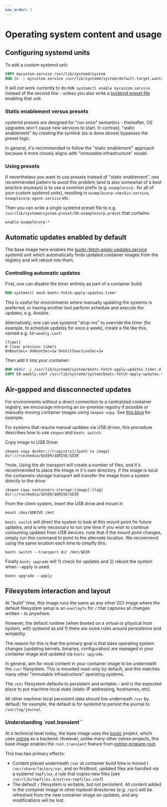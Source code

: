 ```yaml
---
nav_order: 3
---
```


# Operating system content and usage

## Configuring systemd units

To add a custom systemd unit:

```dockerfile
COPY mycustom.service /usr/lib/systemd/system
RUN ln -s mycustom.service /usr/lib/systemd/system/default.target.wants
```

It will *not* work currently to do `RUN systemctl enable mycustom.service` instead
of the second line - unless you also write a
[systemd preset file](https://www.freedesktop.org/software/systemd/man/latest/systemd.preset.html)
enabling that unit.

### Static enablement versus presets

systemd presets are designed for "run once" semantics - thereafter, OS upgrades
won't cause new services to start.  In contrast, "static enablement" by creating
the symlink (as is done above) bypasses the preset logic.

In general, it's recommended to follow the "static enablement" approach because
it more closely aligns with "immutable infrastructure" model.

### Using presets

If nevertheless you want to use presets instead of "static enablement", one
recommended pattern to avoid this problem (and is also somewhat of a best
practice anyways) is to use a common prefix (e.g. `examplecorp-` for all of your
custom systemd units), resulting in `examplecorp-checkin.service`,
`examplecorp-agent.service` etc.

Then you can write a single systemd preset file to e.g.
`/usr/lib/systemd/system-preset/50-examplecorp.preset` that contains:

```systemd
enable examplecorp-*
```

## Automatic updates enabled by default

The base image here enables the
[bootc-fetch-apply-updates.service](https://github.com/containers/bootc/blob/main/manpages-md-extra/bootc-fetch-apply-updates.service.md)
systemd unit which automatically finds updated container images from the
registry and will reboot into them.

### Controlling automatic updates

First, one can disable the timer entirely as part of a container build:

```dockerfile
RUN systemctl mask bootc-fetch-apply-updates.timer
```

This is useful for environments where manually updating the systems is
preferred, or having another tool perform schedule and execute the
updates, e.g. Ansible.

Alternatively, one can use systemd "drop-ins" to override the timer
(for example, to schedule updates for once a week), create a file
like this, named e.g. `50-weekly.conf`:

```systemd
[Timer]
# Clear previous timers
OnBootSec= OnBootSec=1w OnUnitInactiveSec=1w
```

Then add it into your container:

```dockerfile
RUN mkdir -p /usr/lib/systemd/system/bootc-fetch-apply-updates.timer.d
COPY 50-weekly.conf /usr/lib/systemd/system/bootc-fetch-apply-updates.timer.d
```

## Air-gapped and dissconnected updates

For environments without a direct connection to a centralized container
registry, we encourage mirroring an on-premise registry if possible or manually
moving container images using `skopeo copy`.  See [this blog](https://www.redhat.com/sysadmin/manage-container-registries) for example.

For systems that require manual updates via USB drives, this procedure
describes how to use `skopeo` and `bootc switch`.

Copy image to USB Drive:

```skopeo copy docker://[registry]/[path to image] dir://run/media/$USER/$DRIVE/$DIR```

*note, Using the dir transport will create a number of files,
and it's recommended to place the image in it's own directory.
If the image is local the containers-storage transport will transfer
the image from a system directly to the drive:

```skopeo copy containers-storage:[image]:[tag] dir://run/media/$USER/$DRIVE/$DIR```

From the client system, insert the USB drive and mount it:

```mount /dev/$DRIVE /mnt```

`bootc switch` will direct the system to look at this mount point for future
updates, and is only necessary to run one time if you wish to continue
consuming updates from USB devices. note that if the mount point changes,
simply run this command to point to the alternate location. We recommend
using the same location each time to simplfy this.

```bootc switch --transport dir /mnt/$DIR```

Finally `bootc upgrade` will 1) check for updates and 2) reboot the system
when --apply is used.

```bootc upgrade --apply```

## Filesystem interaction and layout

At "build" time, this image runs the same as any other OCI image where
the default filesystem setup is an `overlayfs` for `/` that captures all
changes written - to anywhere.

However, the default runtime (when booted on a virtual or physical host system,
with systemd as pid 1) there are some rules around persistence and writability.

The reason for this is that the primary goal is that base operating system
changes (updating kernels, binaries, configuration) are managed in your container
image and updated via `bootc upgrade`.

In general, aim for most content in your container image to be underneath
the `/usr` filesystem.  This is mounted read-only by default, and this
matches many other "immutable infrastructure" operating systems.

The `/etc` filesystem defaults to persistent and writable - and is the expected
place to put machine-local state (static IP addressing, hostnames, etc).

All other machine-local persistent data should live underneath `/var` by default;
for example, the default is for systemd to persist the journal to `/var/log/journal`.

### Understanding `root.transient``

At a technical level today, the base image uses the
[bootc](https://github.com/containers/bootc) project, which uses
[ostree](https://github.com/ostreedev/ostree) as a backend. However, unlike many
other ostree projects, this base image enables the `root.transient` feature from
[ostree-prepare-root](https://github.com/ostreedev/ostree/blob/main/man/ostree-prepare-root.xml#L121).

This has two primary effects:

- Content placed underneath `/var` at container build time is moved t
  `/usr/share/factory/var`, and on firstboot, updated files are handled via a
  systemd `tmpfiles.d` rule that copies new files (see
  `/usr/lib/tmpfiles.d/ostree-tmpfiles.conf`)
- The default `/` filesystem is writable, but not persistent. All content added
  in the container image in other toplevel directories (e.g. `/opt`) will be
  refreshed from the new container image on updates, and any modifications will
  be lost.
